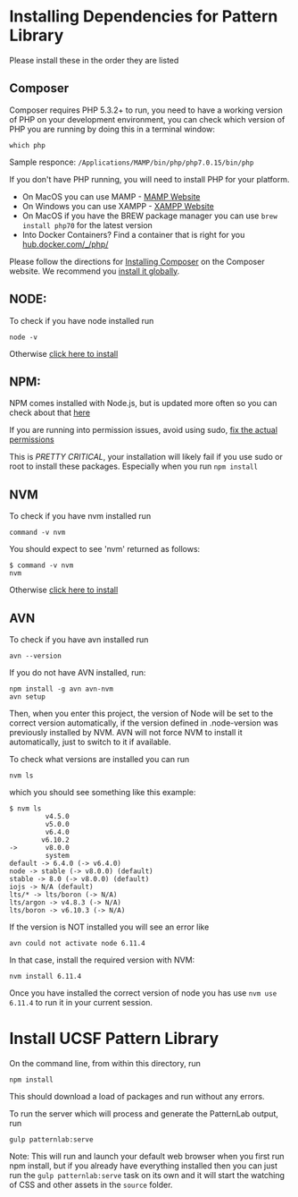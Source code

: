 # Installing Dependencies for Pattern Library

Please install these in the order they are listed

## Composer
Composer requires PHP 5.3.2+ to run, you need to have a working version of PHP on your development environment, you can check which version of PHP you are running by doing this in a terminal window:
    
    which php

Sample responce: `/Applications/MAMP/bin/php/php7.0.15/bin/php`

If you don't have PHP running, you will need to install PHP for your platform.

* On MacOS you can use MAMP  - [MAMP Website](https://www.mamp.info/en/)
* On Windows you can use XAMPP - [XAMPP Website ](https://www.apachefriends.org)
* On MacOS if you have the BREW package manager you can use `brew install php70` for the latest version
* Into Docker Containers?   Find a container that is right for you  [hub.docker.com/_/php/](https://hub.docker.com/_/php/)

Please follow the directions for [Installing Composer](https://getcomposer.org/doc/00-intro.md#installation-linux-unix-osx) on the Composer website. 
We recommend you [install it globally](https://getcomposer.org/doc/00-intro.md#globally).

## NODE:
To check if you have node installed run

    node -v

Otherwise [click here to install](https://nodejs.org/en/download/)

## NPM:
NPM comes installed with Node.js, but is updated more often so you can check
about that [here](https://docs.npmjs.com/getting-started/installing-node)

If you are running into permission issues, avoid using sudo, [fix the actual 
permissions](https://docs.npmjs.com/getting-started/fixing-npm-permissions)

This is *PRETTY CRITICAL*, your installation will likely fail if you use sudo or root to install these packages. Especially when you run `npm install`


## NVM
To check if you have nvm installed run

    command -v nvm

You should expect to see 'nvm' returned as follows:


    $ command -v nvm
    nvm

Otherwise [click here to install](https://github.com/creationix/nvm)

## AVN
To check if you have avn installed run

    avn --version

If you do not have AVN installed, run:

    npm install -g avn avn-nvm
    avn setup


Then, when you enter this project, the version of Node will be set to the correct
version automatically, if the version defined in .node-version was previously
installed by NVM. AVN will not force NVM to install it automatically, just to 
switch to it if available.

To check what versions are installed you can run

    nvm ls

which you should see something like this example:

```
$ nvm ls
         v4.5.0
         v5.0.0
         v6.4.0
        v6.10.2
->       v8.0.0
         system
default -> 6.4.0 (-> v6.4.0)
node -> stable (-> v8.0.0) (default)
stable -> 8.0 (-> v8.0.0) (default)
iojs -> N/A (default)
lts/* -> lts/boron (-> N/A)
lts/argon -> v4.8.3 (-> N/A)
lts/boron -> v6.10.3 (-> N/A)

```

If the version is NOT installed you will see an error like

```
avn could not activate node 6.11.4
```
In that case, install the required version with NVM:

    nvm install 6.11.4

Once you have installed the correct version of node you has use `nvm use 6.11.4` to run it in your current session.

# Install UCSF Pattern Library

On the command line, from within this directory, run 

    npm install

This should download a load of packages and run without any errors. 

To run the server which will process and generate the PatternLab output, run

    gulp patternlab:serve

Note: This will run and launch your default web browser when you first run npm install, but if you already have everything installed then you can just run the `gulp patternlab:serve` task on its own and it will start the watching of CSS and other assets in the `source` folder.

